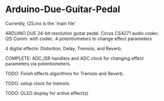 # Arduino-Due-Guitar-Pedal

Currently, I2S.ino is the 'main file'


ARDUINO DUE 24-bit resolution guitar pedal.
Cirrus CS4271 audio codec. 
I2S Comm. with codec.
4 potentiometers to change effect parameters

4 digital effects: Distortion, Delay, Tremolo, and Reverb.

COMPLETE: ADC_ISR handlers and ADC clock for changing effect parameters via potentiometers.

TODO: Finish effects algorithms for Tremolo and Reverb.

TODO: setup clock for tremolo.

TODO: OLED display for active effect(s)




